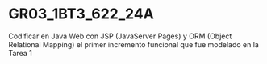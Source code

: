 # GR03_1BT3_622_24A
Codificar en Java Web con JSP (JavaServer Pages) y ORM (Object Relational Mapping) el primer incremento funcional que fue modelado en la Tarea 1
